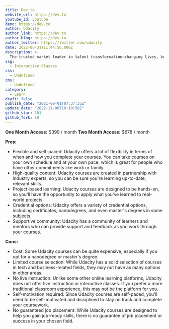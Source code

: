 ```yaml
---
title: Dev.to
website_url: https://dev.to
youtube_id: youtube
demo: https://dev.to
author: Udacity
author_link: https://dev.to
author_blog: https://dev.to
author_twitter: https://twitter.com/udacity
date: 2022-08-31T11:44:50.000Z
description: >-
  The trusted market leader in talent transformation—changing lives, businesses, and nations by creating job-ready digital talent.
ssg:
  - Interactive Classes
css:
  - Undefined
cms:
  - Undefined
category:
  - Learn
draft: false
publish_date: "2021-08-01T07:37:35Z"
update_date: "2022-11-06T10:10:58Z"
github_star: 101
github_fork: 10
---
```


**One Month Access:** $399 / month
**Two Month Access:** $678 / month

**Pros:**

* Flexible and self-paced: Udacity offers a lot of flexibility in terms of when and how you complete your courses. You can take courses on your own schedule and at your own pace, which is great for people who have other commitments like work or family.
* High-quality content: Udacity courses are created in partnership with industry experts, so you can be sure you're learning up-to-date, relevant skills.
* Project-based learning: Udacity courses are designed to be hands-on, so you'll have the opportunity to apply what you've learned to real-world projects.
* Credential options: Udacity offers a variety of credential options, including certificates, nanodegrees, and even master's degrees in some subjects.
* Supportive community: Udacity has a community of learners and mentors who can provide support and feedback as you work through your courses.

**Cons:**

* Cost: Some Udacity courses can be quite expensive, especially if you opt for a nanodegree or master's degree.
* Limited course selection: While Udacity has a solid selection of courses in tech and business-related fields, they may not have as many options in other areas.
* No live instruction: Unlike some other online learning platforms, Udacity does not offer live instruction or interactive classes. If you prefer a more traditional classroom experience, this may not be the platform for you.
* Self-motivation required: Since Udacity courses are self-paced, you'll need to be self-motivated and disciplined to stay on track and complete your coursework.
* No guaranteed job placement: While Udacity courses are designed to help you gain job-ready skills, there is no guarantee of job placement or success in your chosen field.


